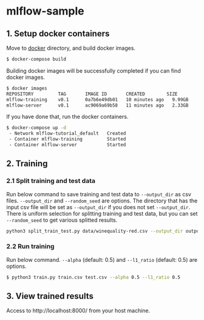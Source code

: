# mlflow-sample
## 1. Setup docker containers

Move to [docker](docker) directory, and build docker images.

```bash
$ docker-compose build
```

Building docker images will be successfully completed if you can find docker images.

```bash
$ docker images
REPOSITORY         TAG       IMAGE ID       CREATED        SIZE
mlflow-training    v0.1      0a7b6e49db01   10 minutes ago   9.99GB
mlflow-server      v0.1      ac9069a69b58   11 minutes ago   2.33GB
```

If you have done that, run the docker containers.

```bash
$ docker-compose up -d
 - Network mlflow-tutorial_default   Created
 - Container mlflow-training         Started
 - Container mlflow-server           Started
```

## 2. Training
### 2.1 Split training and test data

Run below command to save training and test data to `--output_dir` as csv files. `--output_dir` and `--random_seed` are options. The directory that has the input csv file will be set as `--output_dir` if you does not set `--output_dir`. There is uniform selection for splitting training and test data, but you can set `--random_seed` to get various splitted results.


```bash
python3 split_train_test.py data/winequality-red.csv --output_dir output --random_seed 40
```

### 2.2 Run training

Run below command. `--alpha` (default: 0.5) and `--l1_ratio` (default: 0.5) are options.

```bash
$ python3 train.py train.csv test.csv --alpha 0.5 --l1_ratio 0.5
```

## 3. View trained results

Access to http://localhost:8000/ from your host machine.
